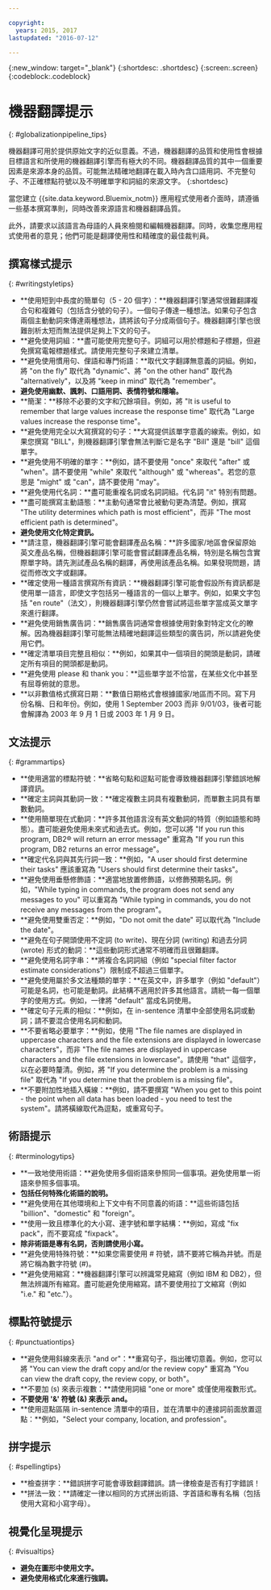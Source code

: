 ```yaml
---

copyright:
  years: 2015, 2017
lastupdated: "2016-07-12"

---
```


{:new_window: target="_blank"}
{:shortdesc: .shortdesc}
{:screen:.screen}
{:codeblock:.codeblock}


# 機器翻譯提示
{: #globalizationpipeline_tips}


機器翻譯可用於提供原始文字的近似意義。不過，機器翻譯的品質和使用性會根據目標語言和所使用的機器翻譯引擎而有極大的不同。機器翻譯品質的其中一個重要因素是來源本身的品質。可能無法精確地翻譯在載入時內含口語用詞、不完整句子、不正確標點符號以及不明確單字和詞組的來源文字。
{:shortdesc}

當您建立 {{site.data.keyword.Bluemix_notm}} 應用程式使用者介面時，請遵循一些基本撰寫準則，同時改善來源語言和機器翻譯品質。

此外，請要求以該語言為母語的人員來檢閱和編輯機器翻譯。同時，收集您應用程式使用者的意見；他們可能是翻譯使用性和精確度的最佳裁判員。

## 撰寫樣式提示
{: #writingstyletips}

* **使用短到中長度的簡單句（5 - 20 個字）：**機器翻譯引擎通常很難翻譯複合句和複雜句（包括含分號的句子）。一個句子傳達一種想法。如果句子包含兩個主動動詞來傳達兩種想法，請將該句子分成兩個句子。機器翻譯引擎也很難剖析太短而無法提供足夠上下文的句子。
* **避免使用詞組：**盡可能使用完整句子。詞組可以用於標題和子標題，但避免撰寫電報標題樣式。請使用完整句子來建立清單。
* **避免使用慣用句、俚語和專門術語：**取代文字翻譯無意義的詞組。例如，將 "on the fly" 取代為 "dynamic"、將 "on the other hand" 取代為 "alternatively"，以及將 "keep in mind" 取代為 "remember"。
* **避免使用幽默、諷刺、口語用詞、表情符號和隱喻。**
* **簡潔：**移除不必要的文字和冗餘項目。例如，將 "It is useful to remember that large values increase the response time" 取代為 "Large values increase the response time"。
* **避免使用完全以大寫撰寫的句子：**大寫提供該單字意義的線索。例如，如果您撰寫 "BILL"，則機器翻譯引擎會無法判斷它是名字 "Bill" 還是 "bill" 這個單字。
* **避免使用不明確的單字：**例如，請不要使用 "once" 來取代 "after" 或 "when"。請不要使用 "while" 來取代 "although" 或 "whereas"。若您的意思是 "might" 或 "can"，請不要使用 "may"。
* **避免使用代名詞：**盡可能重複名詞或名詞詞組。代名詞 "it" 特別有問題。
* **盡可能撰寫主動語態：**主動句通常會比被動句更為清楚。例如，撰寫 "The utility determines which path is most efficient"，而非 "The most efficient path is determined"。
* **避免使用文化特定資訊。**
* **請注意，機器翻譯引擎可能會翻譯產品名稱：**許多國家/地區會保留原始英文產品名稱，但機器翻譯引擎可能會嘗試翻譯產品名稱，特別是名稱包含實際單字時。請先測試產品名稱的翻譯，再使用該產品名稱。如果發現問題，請從而修改文字或翻譯。
* **確定使用一種語言撰寫所有資訊：**機器翻譯引擎可能會假設所有資訊都是使用單一語言，即使文字包括另一種語言的一個以上單字。例如，如果文字包括 "en route"（法文），則機器翻譯引擎仍然會嘗試將這些單字當成英文單字來進行翻譯。
* **避免使用銷售廣告詞：**銷售廣告詞通常會根據使用對象對特定文化的瞭解。因為機器翻譯引擎可能無法精確地翻譯這些類型的廣告詞，所以請避免使用它們。
* **確定清單項目完整且相似：**例如，如果其中一個項目的開頭是動詞，請確定所有項目的開頭都是動詞。
* **避免使用 please 和 thank you：**這些單字並不恰當，在某些文化中甚至有屈尊俯就的意思。
* **以非數值格式撰寫日期：**數值日期格式會根據國家/地區而不同。寫下月份名稱、日和年份。例如，使用 1 September 2003 而非 9/01/03，後者可能會解譯為 2003 年 9 月 1 日或 2003 年 1 月 9 日。

## 文法提示
{: #grammartips}

* **使用適當的標點符號：**省略句點和逗點可能會導致機器翻譯引擎錯誤地解譯資訊。
* **確定主詞與其動詞一致：**確定複數主詞具有複數動詞，而單數主詞具有單數動詞。
* **使用簡單現在式動詞：**許多其他語言沒有英文動詞的特質（例如語態和時態）。盡可能避免使用未來式和過去式。例如，您可以將 "If you run this program, DB2® will return an error message" 重寫為 "If you run this program, DB2 returns an error message"。
* **確定代名詞與其先行詞一致：**例如，"A user should first determine their tasks" 應該重寫為 "Users should first determine their tasks"。
* **避免使用垂懸修飾語：**適當地放置修飾語，以修飾預期名詞。例如，"While typing in commands, the program does not send any messages to you" 可以重寫為 "While typing in commands, you do not receive any messages from the program"。
* **避免使用雙重否定：**例如，"Do not omit the date" 可以取代為 "Include the date"。
* **避免在句子開頭使用不定詞 (to write)、現在分詞 (writing) 和過去分詞 (wrote) 形式的動詞：**這些動詞形式通常不明確而且很難翻譯。
* **避免使用名詞字串：**將複合名詞詞組（例如 "special filter factor estimate considerations"）限制成不超過三個單字。
* **避免使用屬於多文法種類的單字：**在英文中，許多單字（例如 "default"）可能是名詞，也可能是動詞。此結構不適用於許多其他語言。請統一每一個單字的使用方式。例如，一律將 "default" 當成名詞使用。
* **確定句子元素的相似：**例如，在 in-sentence 清單中全部使用名詞或動詞；請不要混合使用名詞和動詞。
* **不要省略必要單字：**例如，使用 "The file names are displayed in uppercase characters and the file extensions are displayed in lowercase characters"，而非 "The file names are displayed in uppercase characters and the file extensions in lowercase"。請使用 "that" 這個字，以在必要時釐清。例如，將 "If you determine the problem is a missing file" 取代為 "If you determine that the problem is a missing file"。
* **不要附加性地插入橫線：**例如，請不要撰寫 "When you get to this point - the point when all data has been loaded - you need to test the system"。請將橫線取代為逗點，或重寫句子。
 
## 術語提示
{: #terminologytips}

* **一致地使用術語：**避免使用多個術語來參照同一個事項。避免使用單一術語來參照多個事項。
* **包括任何特殊化術語的說明。**
* **避免使用在其他環境和上下文中有不同意義的術語：**這些術語包括 "billion"、"domestic" 和 "foreign"。
* **使用一致且標準化的大小寫、連字號和單字結構：**例如，寫成 "fix pack"，而不要寫成 "fixpack"。
* **除非術語是專有名詞，否則請使用小寫。**
* **避免使用特殊符號：**如果您需要使用 # 符號，請不要將它稱為井號。而是將它稱為數字符號 (#)。
* **避免使用縮寫：**機器翻譯引擎可以辨識常見縮寫（例如 IBM 和 DB2），但無法辨識所有縮寫。盡可能避免使用縮寫。請不要使用拉丁文縮寫（例如 "i.e." 和 "etc."）。

## 標點符號提示
{: #punctuationtips}

* **避免使用斜線來表示 "and or"：**重寫句子，指出確切意義。例如，您可以將 "You can view the draft copy and/or the review copy" 重寫為 "You can view the draft copy, the review copy, or both"。
* **不要加 (s) 來表示複數：**請使用詞組 "one or more" 或僅使用複數形式。
* **不要使用 '&' 符號 (&) 來表示 and。**
* **使用逗點區隔 in-sentence 清單中的項目，並在清單中的連接詞前面放置逗點：**例如，"Select your company, location, and profession"。

## 拼字提示
{: #spellingtips}

* **檢查拼字：**錯誤拼字可能會導致翻譯錯誤。請一律檢查是否有打字錯誤！
* **拼法一致：**請確定一律以相同的方式拼出術語、字首語和專有名稱（包括使用大寫和小寫字母）。

## 視覺化呈現提示
{: #visualtips}

* **避免在圖形中使用文字。**
* **避免使用格式化來進行強調。**

